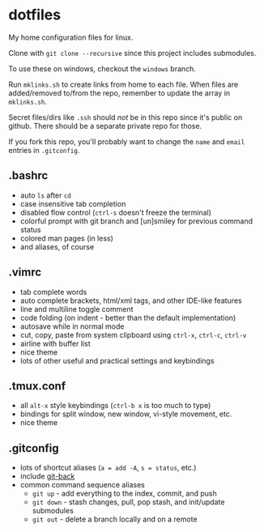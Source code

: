 dotfiles
========

My home configuration files for linux.

Clone with `git clone --recursive` since this project includes submodules.

To use these on windows, checkout the `windows` branch.

Run `mklinks.sh` to create links from home to each file.
When files are added/removed to/from the repo, remember to update the array
in `mklinks.sh`.

Secret files/dirs like `.ssh` should *not* be in this repo since it's public on
github. There should be a separate private repo for those.

If you fork this repo, you'll probably want to change the `name` and `email`
entries in `.gitconfig`.

.bashrc
-------
- auto `ls` after `cd`
- case insensitive tab completion
- disabled flow control (`ctrl-s` doesn't freeze the terminal)
- colorful prompt with git branch and [un]smiley for previous command status
- colored man pages (in less)
- and aliases, of course

.vimrc
------
- tab complete words
- auto complete brackets, html/xml tags, and other IDE-like features
- line and multiline toggle comment
- code folding (on indent - better than the default implementation)
- autosave while in normal mode
- cut, copy, paste from system clipboard using `ctrl-x`, `ctrl-c`, `ctrl-v`
- airline with buffer list
- nice theme
- lots of other useful and practical settings and keybindings

.tmux.conf
----------
- all `alt-x` style keybindings (`ctrl-b x` is too much to type)
- bindings for split window, new window, vi-style movement, etc.
- nice theme

.gitconfig
----------
- lots of shortcut aliases (`a = add -A`, `s = status`, etc.)
- include [git-back](https://github.com/tylerbrazier/git-back)
- common command sequence aliases
  - `git up`   - add everything to the index, commit, and push
  - `git down` - stash changes, pull, pop stash, and init/update submodules
  - `git out`  - delete a branch locally and on a remote
